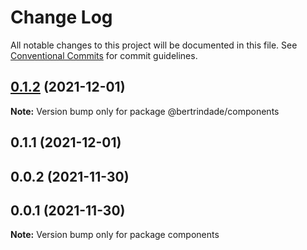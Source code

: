 # Change Log

All notable changes to this project will be documented in this file.
See [Conventional Commits](https://conventionalcommits.org) for commit guidelines.

## [0.1.2](https://github.com/berTrindade/lerna/compare/@bertrindade/components@0.0.8...@bertrindade/components@0.1.2) (2021-12-01)

**Note:** Version bump only for package @bertrindade/components





## 0.1.1 (2021-12-01)



## 0.0.2 (2021-11-30)



## 0.0.1 (2021-11-30)

**Note:** Version bump only for package components
